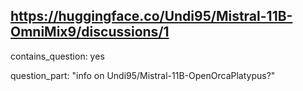 ## https://huggingface.co/Undi95/Mistral-11B-OmniMix9/discussions/1

contains_question: yes

question_part: "info on Undi95/Mistral-11B-OpenOrcaPlatypus?"